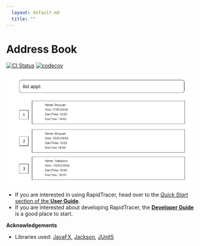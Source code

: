 ```yaml
---
  layout: default.md
  title: ""
---
```


# Address Book


[![CI Status](https://github.com/se-edu/addressbook-level3/workflows/Java%20CI/badge.svg)](https://github.com/se-edu/addressbook-level3/actions)
[![codecov](https://codecov.io/gh/AY2324S2-CS2103T-T10-2/tp/graph/badge.svg?token=1R92MZ3PFL)](https://codecov.io/gh/AY2324S2-CS2103T-T10-2/tp)

![Ui](images/Ui.png)

* If you are interested in using RapidTracer, head over to the [_Quick Start_ section of the **User Guide**](UserGuide.html#quick-start).
* If you are interested about developing RapidTracer, the [**Developer Guide**](DeveloperGuide.html) is a good place to start.


**Acknowledgements**

* Libraries used: [JavaFX](https://openjfx.io/), [Jackson](https://github.com/FasterXML/jackson), [JUnit5](https://github.com/junit-team/junit5)
